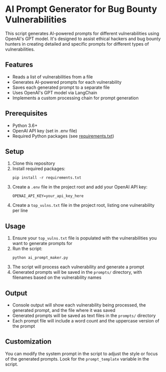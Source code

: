 # AI Prompt Generator for Bug Bounty Vulnerabilities

This script generates AI-powered prompts for different vulnerabilities using OpenAI's GPT model. It's designed to assist ethical hackers and bug bounty hunters in creating detailed and specific prompts for different types of vulnerabilities.

## Features

- Reads a list of vulnerabilities from a file
- Generates AI-powered prompts for each vulnerability
- Saves each generated prompt to a separate file
- Uses OpenAI's GPT model via LangChain
- Implements a custom processing chain for prompt generation

## Prerequisites

- Python 3.6+
- OpenAI API key (set in .env file)
- Required Python packages (see [requirements.txt](requirements.txt))

## Setup

1. Clone this repository
2. Install required packages:
   ```
   pip install -r requirements.txt
   ```
3. Create a `.env` file in the project root and add your OpenAI API key:
   ```
   OPENAI_API_KEY=your_api_key_here
   ```
4. Create a `top_vulns.txt` file in the project root, listing one vulnerability per line

## Usage

1. Ensure your `top_vulns.txt` file is populated with the vulnerabilities you want to generate prompts for
2. Run the script:
   ```
   python ai_prompt_maker.py
   ```
3. The script will process each vulnerability and generate a prompt
4. Generated prompts will be saved in the `prompts/` directory, with filenames based on the vulnerability names

## Output

- Console output will show each vulnerability being processed, the generated prompt, and the file where it was saved
- Generated prompts will be saved as text files in the `prompts/` directory
- Each prompt file will include a word count and the uppercase version of the prompt

## Customization

You can modify the system prompt in the script to adjust the style or focus of the generated prompts. Look for the `prompt_template` variable in the script.

